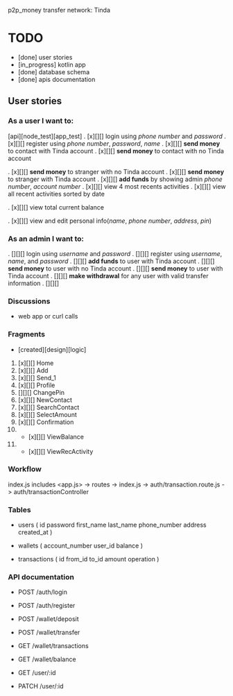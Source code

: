 p2p_money transfer network: Tinda

# TODO
- [done] user stories
- [in_progress] kotlin app
- [done] database schema
- [done] apis documentation

## User stories
### As a user I want to:
[api][node_test][app_test]
. [x][][] login using _phone number_ and _password_
. [x][][] register using _phone number_, _password_, _name_
. [x][][] __send money__ to contact with Tinda account
. [x][][] __send money__ to contact with no Tinda account

. [x][][] __send money__ to stranger with no Tinda account
. [x][][] __send money__ to stranger with Tinda account
. [x][][] __add funds__ by showing admin _phone number_, _account number_
. [x][][] view 4 most recents activities
. [x][][] view all recent activities sorted by date

. [x][][] view total current balance

. [x][][] view and edit personal info(_name_, _phone number_, _address_, _pin_)

### As an admin I want to:
. [][][] login using _username_ and _password_
. [][][] register using _username_, _name_, and _password_
. [][][] __add funds__ to user with Tinda account
. [][][] __send money__ to user with no Tinda account
. [][][] __send money__ to user with Tinda account
. [][][] __make withdrawal__ for any user with valid transfer information
. [][][]


### Discussions
- web app or curl calls

### Fragments
- [created][design][logic]
1. [x][][] Home
2. [x][][] Add
3. [x][][] Send_1
4. [x][][] Profile
5. [][][] ChangePin
6. [x][][] NewContact
7. [x][][] SearchContact
8. [x][][] SelectAmount
9. [x][][] Confirmation
10. - [x][][] ViewBalance
11. - [x][][] ViewRecActivity

### Workflow
index.js includes <app.js> -> routes -> index.js -> auth/transaction.route.js -> auth/transactionController

### Tables
+ users (
    id
    password
    first_name
    last_name
    phone_number
    address
    created_at
  )

+ wallets (
    account_number
    user_id
    balance
)

+ transactions (
    id
    from_id
    to_id
    amount
    operation
)

### API documentation
- POST /auth/login
- POST /auth/register

- POST /wallet/deposit
- POST /wallet/transfer
- GET /wallet/transactions
- GET  /wallet/balance


- GET  /user/:id
- PATCH /user/:id
